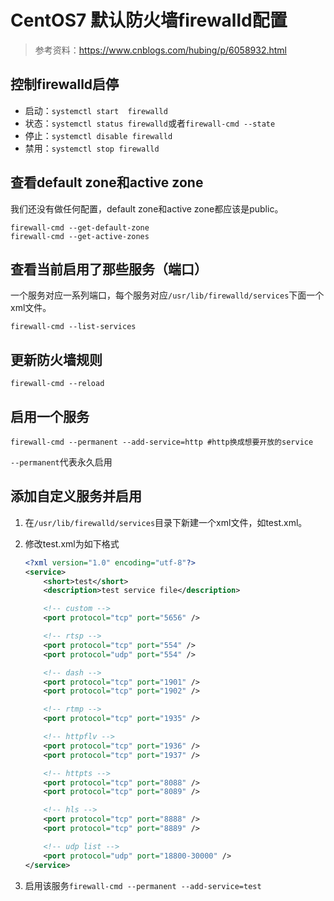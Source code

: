 # CentOS7 默认防火墙firewalld配置

> 参考资料：<https://www.cnblogs.com/hubing/p/6058932.html>

## 控制firewalld启停

+ 启动：```systemctl start  firewalld```
+ 状态：```systemctl status firewalld```或者```firewall-cmd --state```
+ 停止：```systemctl disable firewalld```
+ 禁用：```systemctl stop firewalld```

## 查看default zone和active zone

我们还没有做任何配置，default zone和active zone都应该是public。

```shell
firewall-cmd --get-default-zone
firewall-cmd --get-active-zones
```

## 查看当前启用了那些服务（端口）

一个服务对应一系列端口，每个服务对应```/usr/lib/firewalld/services```下面一个xml文件。

```shell
firewall-cmd --list-services
```

## 更新防火墙规则

```shell
firewall-cmd --reload
```

## 启用一个服务

```shell
firewall-cmd --permanent --add-service=http #http换成想要开放的service
```

```--permanent```代表永久启用

## 添加自定义服务并启用

1. 在```/usr/lib/firewalld/services```目录下新建一个xml文件，如test.xml。
2. 修改test.xml为如下格式

    ```xml
    <?xml version="1.0" encoding="utf-8"?>
    <service>
        <short>test</short>
        <description>test service file</description>

        <!-- custom -->
        <port protocol="tcp" port="5656" />

        <!-- rtsp -->
        <port protocol="tcp" port="554" />
        <port protocol="udp" port="554" />

        <!-- dash -->
        <port protocol="tcp" port="1901" />
        <port protocol="tcp" port="1902" />

        <!-- rtmp -->
        <port protocol="tcp" port="1935" />

        <!-- httpflv -->
        <port protocol="tcp" port="1936" />
        <port protocol="tcp" port="1937" />

        <!-- httpts -->
        <port protocol="tcp" port="8088" />
        <port protocol="tcp" port="8089" />

        <!-- hls -->
        <port protocol="tcp" port="8888" />
        <port protocol="tcp" port="8889" />

        <!-- udp list -->
        <port protocol="udp" port="18800-30000" />
    </service>
    ```

3. 启用该服务```firewall-cmd --permanent --add-service=test```
